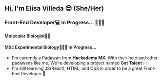 
<h2> Hi, I'm Elisa Villeda 😎 (She/Her) </h2>
<h3>Front-End Developer💻 In Progress... 🏃🏽‍♀️</h3>
<h4>Molecular Biologist🥼🧬 </h4>
<h4>MSc Experimental Biology👩🏽‍🎓 In Progress...</h4>

- I'm currently a Padawan from **Hackademy MX**. With their help and other padawans like me, We're developing a project named **Get Talent**✨✨
- I'm still learning JS(React), HTML, and CSS in order to be a great Front-End Developer 🦾.


<!--
**ilaay11-11/ilaay11-11** is a ✨ _special_ ✨ repository because its `README.md` (this file) appears on your GitHub profile.

Here are some ideas to get you started:

- 🔭 I’m currently working on ...
- 🌱 I’m currently learning ...
- 👯 I’m looking to collaborate on ...
- 🤔 I’m looking for help with ...
- 💬 Ask me about ...
- 📫 How to reach me: ...
- 😄 Pronouns: ...
- ⚡ Fun fact: ...
-->
